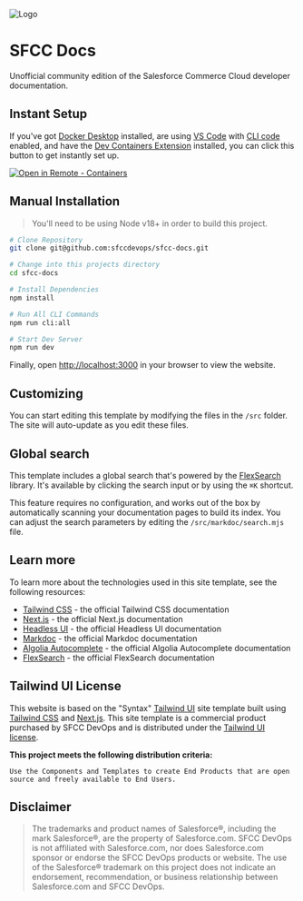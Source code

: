 ![Logo](https://sfccdevops.s3.amazonaws.com/logo-128.png 'Logo')

# SFCC Docs

Unofficial community edition of the Salesforce Commerce Cloud developer documentation.

## Instant Setup

If you've got [Docker Desktop](https://www.docker.com/products/docker-desktop/) installed, are using [VS Code](https://code.visualstudio.com) with [CLI code](https://code.visualstudio.com/docs/editor/command-line) enabled, and have the [Dev Containers Extension](https://marketplace.visualstudio.com/items?itemName=ms-vscode-remote.remote-containers) installed, you can click this button to get instantly set up.

[![Open in Remote - Containers](https://img.shields.io/static/v1?style=for-the-badge&label=Remote%20-%20Containers&message=Open&color=blue&logo=visualstudiocode)](https://vscode.dev/redirect?url=vscode://ms-vscode-remote.remote-containers/cloneInVolume?url=git@github.com:sfccdevops/sfcc-docs.git)

## Manual Installation

> You'll need to be using Node v18+ in order to build this project.

```bash
# Clone Repository
git clone git@github.com:sfccdevops/sfcc-docs.git

# Change into this projects directory
cd sfcc-docs

# Install Dependencies
npm install

# Run All CLI Commands
npm run cli:all

# Start Dev Server
npm run dev
```

Finally, open [http://localhost:3000](http://localhost:3000) in your browser to view the website.

## Customizing

You can start editing this template by modifying the files in the `/src` folder. The site will auto-update as you edit these files.

## Global search

This template includes a global search that's powered by the [FlexSearch](https://github.com/nextapps-de/flexsearch) library. It's available by clicking the search input or by using the `⌘K` shortcut.

This feature requires no configuration, and works out of the box by automatically scanning your documentation pages to build its index. You can adjust the search parameters by editing the `/src/markdoc/search.mjs` file.

## Learn more

To learn more about the technologies used in this site template, see the following resources:

- [Tailwind CSS](https://tailwindcss.com/docs) - the official Tailwind CSS documentation
- [Next.js](https://nextjs.org/docs) - the official Next.js documentation
- [Headless UI](https://headlessui.dev) - the official Headless UI documentation
- [Markdoc](https://markdoc.io) - the official Markdoc documentation
- [Algolia Autocomplete](https://www.algolia.com/doc/ui-libraries/autocomplete/introduction/what-is-autocomplete/) - the official Algolia Autocomplete documentation
- [FlexSearch](https://github.com/nextapps-de/flexsearch) - the official FlexSearch documentation

## Tailwind UI License

This website is based on the "Syntax" [Tailwind UI](https://tailwindui.com) site template built using [Tailwind CSS](https://tailwindcss.com) and [Next.js](https://nextjs.org).
This site template is a commercial product purchased by SFCC DevOps and is distributed under the [Tailwind UI license](https://tailwindui.com/license).

**This project meets the following distribution criteria:**

```text
Use the Components and Templates to create End Products that are open source and freely available to End Users.
```

## Disclaimer

> The trademarks and product names of Salesforce®, including the mark Salesforce®, are the property of Salesforce.com. SFCC DevOps is not affiliated with Salesforce.com, nor does Salesforce.com sponsor or endorse the SFCC DevOps products or website. The use of the Salesforce® trademark on this project does not indicate an endorsement, recommendation, or business relationship between Salesforce.com and SFCC DevOps.
